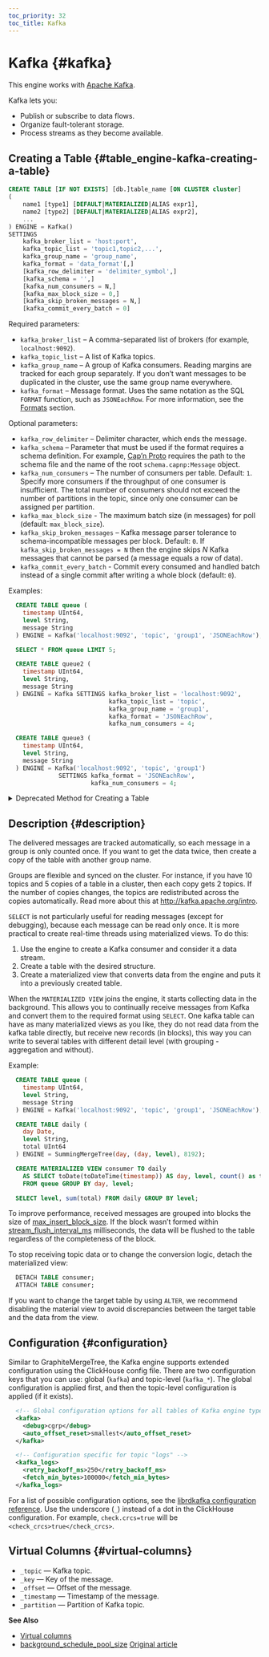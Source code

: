 ```yaml
---
toc_priority: 32
toc_title: Kafka
---
```


# Kafka {#kafka}

This engine works with [Apache Kafka](http://kafka.apache.org/).

Kafka lets you:

-   Publish or subscribe to data flows.
-   Organize fault-tolerant storage.
-   Process streams as they become available.

## Creating a Table {#table_engine-kafka-creating-a-table}

``` sql
CREATE TABLE [IF NOT EXISTS] [db.]table_name [ON CLUSTER cluster]
(
    name1 [type1] [DEFAULT|MATERIALIZED|ALIAS expr1],
    name2 [type2] [DEFAULT|MATERIALIZED|ALIAS expr2],
    ...
) ENGINE = Kafka()
SETTINGS
    kafka_broker_list = 'host:port',
    kafka_topic_list = 'topic1,topic2,...',
    kafka_group_name = 'group_name',
    kafka_format = 'data_format'[,]
    [kafka_row_delimiter = 'delimiter_symbol',]
    [kafka_schema = '',]
    [kafka_num_consumers = N,]
    [kafka_max_block_size = 0,]
    [kafka_skip_broken_messages = N,]
    [kafka_commit_every_batch = 0]
```

Required parameters:

-   `kafka_broker_list` – A comma-separated list of brokers (for example, `localhost:9092`).
-   `kafka_topic_list` – A list of Kafka topics.
-   `kafka_group_name` – A group of Kafka consumers. Reading margins are tracked for each group separately. If you don’t want messages to be duplicated in the cluster, use the same group name everywhere.
-   `kafka_format` – Message format. Uses the same notation as the SQL `FORMAT` function, such as `JSONEachRow`. For more information, see the [Formats](../../../interfaces/formats.md) section.

Optional parameters:

-   `kafka_row_delimiter` – Delimiter character, which ends the message.
-   `kafka_schema` – Parameter that must be used if the format requires a schema definition. For example, [Cap’n Proto](https://capnproto.org/) requires the path to the schema file and the name of the root `schema.capnp:Message` object.
-   `kafka_num_consumers` – The number of consumers per table. Default: `1`. Specify more consumers if the throughput of one consumer is insufficient. The total number of consumers should not exceed the number of partitions in the topic, since only one consumer can be assigned per partition.
-   `kafka_max_block_size` - The maximum batch size (in messages) for poll (default: `max_block_size`).
-   `kafka_skip_broken_messages` – Kafka message parser tolerance to schema-incompatible messages per block. Default: `0`. If `kafka_skip_broken_messages = N` then the engine skips *N* Kafka messages that cannot be parsed (a message equals a row of data).
-   `kafka_commit_every_batch` - Commit every consumed and handled batch instead of a single commit after writing a whole block (default: `0`).

Examples:

``` sql
  CREATE TABLE queue (
    timestamp UInt64,
    level String,
    message String
  ) ENGINE = Kafka('localhost:9092', 'topic', 'group1', 'JSONEachRow');

  SELECT * FROM queue LIMIT 5;

  CREATE TABLE queue2 (
    timestamp UInt64,
    level String,
    message String
  ) ENGINE = Kafka SETTINGS kafka_broker_list = 'localhost:9092',
                            kafka_topic_list = 'topic',
                            kafka_group_name = 'group1',
                            kafka_format = 'JSONEachRow',
                            kafka_num_consumers = 4;

  CREATE TABLE queue3 (
    timestamp UInt64,
    level String,
    message String
  ) ENGINE = Kafka('localhost:9092', 'topic', 'group1')
              SETTINGS kafka_format = 'JSONEachRow',
                       kafka_num_consumers = 4;
```

<details markdown="1">

<summary>Deprecated Method for Creating a Table</summary>

!!! attention "Attention" Do not use this method in new projects. If possible, switch old projects to the method described above.

``` sql
Kafka(kafka_broker_list, kafka_topic_list, kafka_group_name, kafka_format
      [, kafka_row_delimiter, kafka_schema, kafka_num_consumers, kafka_skip_broken_messages])
```

</details>

## Description {#description}

The delivered messages are tracked automatically, so each message in a group is only counted once. If you want to get the data twice, then create a copy of the table with another group name.

Groups are flexible and synced on the cluster. For instance, if you have 10 topics and 5 copies of a table in a cluster, then each copy gets 2 topics. If the number of copies changes, the topics are redistributed across the copies automatically. Read more about this at http://kafka.apache.org/intro.

`SELECT` is not particularly useful for reading messages (except for debugging), because each message can be read only once. It is more practical to create real-time threads using materialized views. To do this:

1.  Use the engine to create a Kafka consumer and consider it a data stream.
2.  Create a table with the desired structure.
3.  Create a materialized view that converts data from the engine and puts it into a previously created table.

When the `MATERIALIZED VIEW` joins the engine, it starts collecting data in the background. This allows you to continually receive messages from Kafka and convert them to the required format using `SELECT`. One kafka table can have as many materialized views as you like, they do not read data from the kafka table directly, but receive new records (in blocks), this way you can write to several tables with different detail level (with grouping - aggregation and without).

Example:

``` sql
  CREATE TABLE queue (
    timestamp UInt64,
    level String,
    message String
  ) ENGINE = Kafka('localhost:9092', 'topic', 'group1', 'JSONEachRow');

  CREATE TABLE daily (
    day Date,
    level String,
    total UInt64
  ) ENGINE = SummingMergeTree(day, (day, level), 8192);

  CREATE MATERIALIZED VIEW consumer TO daily
    AS SELECT toDate(toDateTime(timestamp)) AS day, level, count() as total
    FROM queue GROUP BY day, level;

  SELECT level, sum(total) FROM daily GROUP BY level;
```

To improve performance, received messages are grouped into blocks the size of [max\_insert\_block\_size](../../../operations/server-configuration-parameters/settings.md#settings-max_insert_block_size). If the block wasn’t formed within [stream\_flush\_interval\_ms](../../../operations/server-configuration-parameters/settings.md) milliseconds, the data will be flushed to the table regardless of the completeness of the block.

To stop receiving topic data or to change the conversion logic, detach the materialized view:

``` sql
  DETACH TABLE consumer;
  ATTACH TABLE consumer;
```

If you want to change the target table by using `ALTER`, we recommend disabling the material view to avoid discrepancies between the target table and the data from the view.

## Configuration {#configuration}

Similar to GraphiteMergeTree, the Kafka engine supports extended configuration using the ClickHouse config file. There are two configuration keys that you can use: global (`kafka`) and topic-level (`kafka_*`). The global configuration is applied first, and then the topic-level configuration is applied (if it exists).

``` xml
  <!-- Global configuration options for all tables of Kafka engine type -->
  <kafka>
    <debug>cgrp</debug>
    <auto_offset_reset>smallest</auto_offset_reset>
  </kafka>

  <!-- Configuration specific for topic "logs" -->
  <kafka_logs>
    <retry_backoff_ms>250</retry_backoff_ms>
    <fetch_min_bytes>100000</fetch_min_bytes>
  </kafka_logs>
```

For a list of possible configuration options, see the [librdkafka configuration reference](https://github.com/edenhill/librdkafka/blob/master/CONFIGURATION.md). Use the underscore (`_`) instead of a dot in the ClickHouse configuration. For example, `check.crcs=true` will be `<check_crcs>true</check_crcs>`.

## Virtual Columns {#virtual-columns}

-   `_topic` — Kafka topic.
-   `_key` — Key of the message.
-   `_offset` — Offset of the message.
-   `_timestamp` — Timestamp of the message.
-   `_partition` — Partition of Kafka topic.

**See Also**

-   [Virtual columns](../index.md#table_engines-virtual_columns)
-   [background_schedule_pool_size](../../../operations/settings/settings.md#background_schedule_pool_size)
[Original article](https://clickhouse.tech/docs/en/operations/table_engines/kafka/) <!--hide-->
